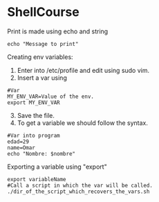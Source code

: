 # ShellCourse
Print is made using echo and string
```
echo "Message to print"
```

Creating env variables:
1. Enter into /etc/profile and edit using sudo vim.
2. Insert a var using 
```
#Var
MY_ENV_VAR=Value of the env.
export MY_ENV_VAR
```
3. Save the file.
4. To get a variable we should follow the syntax.
```
#Var into program
edad=29
name=Omar
echo "Nombre: $nombre"
```
Exporting a variable using "export"
```
export variableName
#Call a script in which the var will be called.
./dir_of_the_script_which_recovers_the_vars.sh
```


